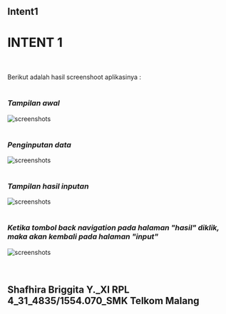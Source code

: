 ## Intent1<br>

# INTENT 1 <br><br>

Berikut adalah hasil screenshoot aplikasinya : <br><br>

### *__Tampilan awal__*
![screenshots](https://github.com/sbbriggitash/Intent1/blob/master/Intent1-1.png)<br><br>

### *__Penginputan data__*
![screenshots](https://github.com/sbbriggitash/Intent1/blob/master/Intent1-2.png)<br><br>

### *__Tampilan hasil inputan__*
![screenshots](https://github.com/sbbriggitash/Intent1/blob/master/Intent1-3.png)<br><br>

### *__Ketika tombol back navigation pada halaman "hasil" diklik, maka akan kembali pada halaman "input"__*
![screenshots](https://github.com/sbbriggitash/Intent1/blob/master/Intent1-4.png)<br><br><br>

## Shafhira Briggita Y._XI RPL 4_31_4835/1554.070_SMK Telkom Malang
